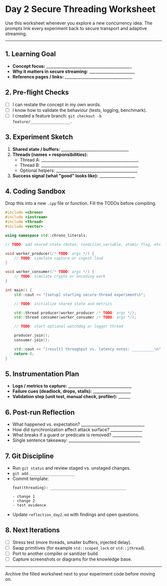 # Day 2 Secure Threading Worksheet

Use this worksheet whenever you explore a new concurrency idea. The prompts
link every experiment back to secure transport and adaptive streaming.

---

## 1. Learning Goal
- **Concept focus:** ___________________________________________
- **Why it matters in secure streaming:** _______________________
- **Reference pages / links:** __________________________________

## 2. Pre-flight Checks
- [ ] I can restate the concept in my own words.
- [ ] I know how to validate the behaviour (tests, logging, benchmark).
- [ ] I created a feature branch: `git checkout -b feature/__________________`.

## 3. Experiment Sketch
1. **Shared state / buffers:** __________________________________
2. **Threads (names + responsibilities):**
   - Thread A: _________________________________________________
   - Thread B: _________________________________________________
   - Optional helpers: _________________________________________
3. **Success signal (what "good" looks like):** __________________

## 4. Coding Sandbox
Drop this into a new `.cpp` file or function. Fill the TODOs before compiling.

```cpp
#include <chrono>
#include <iostream>
#include <thread>
#include <vector>

using namespace std::chrono_literals;

// TODO: add shared state (mutex, condition_variable, atomic flag, etc.)

void worker_producer(/* TODO: args */) {
    // TODO: simulate capture or ingest load
}

void worker_consumer(/* TODO: args */) {
    // TODO: simulate crypto or encoding work
}

int main() {
    std::cout << "[setup] starting secure-thread experiment\n";

    // TODO: initialize shared state and metrics

    std::thread producer(worker_producer /* TODO: args */);
    std::thread consumer(worker_consumer /* TODO: args */);

    // TODO: start optional watchdog or logger thread

    producer.join();
    consumer.join();

    std::cout << "[result] throughput vs. latency notes: __________\n";
    return 0;
}
```

## 5. Instrumentation Plan
- **Logs / metrics to capture:** ________________________________
- **Failure cues (deadlock, drops, stalls):** ___________________
- **Validation step (unit test, manual check, profiler):** ______

## 6. Post-run Reflection
- What happened vs. expectation? ________________________________
- How did synchronization affect attack surface? ________________
- What breaks if a guard or predicate is removed? _______________
- Single sentence takeaway: ____________________________________

## 7. Git Discipline
- Run `git status` and review staged vs. unstaged changes.
- `git add ____________________`
- Commit template:
  ```
  feat(threading): __________________________________

  - change 1
  - change 2
  - test evidence
  ```
- Update `reflection_day2.md` with findings and open questions.

## 8. Next Iterations
- [ ] Stress test (more threads, smaller buffers, injected delay).
- [ ] Swap primitives (for example `std::scoped_lock` or `std::jthread`).
- [ ] Port to another compiler or sanitizer build.
- [ ] Capture screenshots or diagrams for the knowledge base.

---

Archive the filled worksheet next to your experiment code before moving on.
